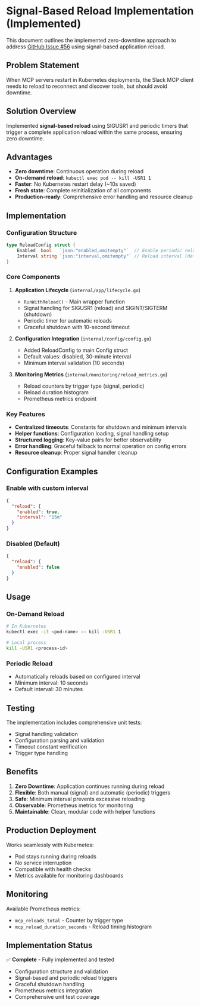 # Signal-Based Reload Implementation (Implemented)

This document outlines the implemented zero-downtime approach to address [GitHub Issue #56](https://github.com/tuannvm/slack-mcp-client/issues/56) using signal-based application reload.

## Problem Statement

When MCP servers restart in Kubernetes deployments, the Slack MCP client needs to reload to reconnect and discover tools, but should avoid downtime.

## Solution Overview

Implemented **signal-based reload** using SIGUSR1 and periodic timers that trigger a complete application reload within the same process, ensuring zero downtime.

## Advantages

- **Zero downtime**: Continuous operation during reload
- **On-demand reload**: `kubectl exec pod -- kill -USR1 1`
- **Faster**: No Kubernetes restart delay (~10s saved)
- **Fresh state**: Complete reinitialization of all components
- **Production-ready**: Comprehensive error handling and resource cleanup

## Implementation

### Configuration Structure
```go
type ReloadConfig struct {
    Enabled  bool   `json:"enabled,omitempty"`  // Enable periodic reload (default: false)
    Interval string `json:"interval,omitempty"` // Reload interval (default: "30m")
}
```

### Core Components

1. **Application Lifecycle** (`internal/app/lifecycle.go`)
   - `RunWithReload()` - Main wrapper function
   - Signal handling for SIGUSR1 (reload) and SIGINT/SIGTERM (shutdown)
   - Periodic timer for automatic reloads
   - Graceful shutdown with 10-second timeout

2. **Configuration Integration** (`internal/config/config.go`)
   - Added ReloadConfig to main Config struct
   - Default values: disabled, 30-minute interval
   - Minimum interval validation (10 seconds)

3. **Monitoring Metrics** (`internal/monitoring/reload_metrics.go`)
   - Reload counters by trigger type (signal, periodic)
   - Reload duration histogram
   - Prometheus metrics endpoint

### Key Features

- **Centralized timeouts**: Constants for shutdown and minimum intervals
- **Helper functions**: Configuration loading, signal handling setup
- **Structured logging**: Key-value pairs for better observability
- **Error handling**: Graceful fallback to normal operation on config errors
- **Resource cleanup**: Proper signal handler cleanup

## Configuration Examples

### Enable with custom interval
```json
{
  "reload": {
    "enabled": true,
    "interval": "15m"
  }
}
```

### Disabled (Default)
```json
{
  "reload": {
    "enabled": false
  }
}
```

## Usage

### On-Demand Reload
```bash
# In Kubernetes
kubectl exec -it <pod-name> -- kill -USR1 1

# Local process
kill -USR1 <process-id>
```

### Periodic Reload
- Automatically reloads based on configured interval
- Minimum interval: 10 seconds
- Default interval: 30 minutes

## Testing

The implementation includes comprehensive unit tests:
- Signal handling validation
- Configuration parsing and validation
- Timeout constant verification
- Trigger type handling

## Benefits

1. **Zero Downtime**: Application continues running during reload
2. **Flexible**: Both manual (signal) and automatic (periodic) triggers
3. **Safe**: Minimum interval prevents excessive reloading
4. **Observable**: Prometheus metrics for monitoring
5. **Maintainable**: Clean, modular code with helper functions

## Production Deployment

Works seamlessly with Kubernetes:
- Pod stays running during reloads
- No service interruption
- Compatible with health checks
- Metrics available for monitoring dashboards

## Monitoring

Available Prometheus metrics:
- `mcp_reloads_total` - Counter by trigger type
- `mcp_reload_duration_seconds` - Reload timing histogram

## Implementation Status

✅ **Complete** - Fully implemented and tested
- Configuration structure and validation
- Signal-based and periodic reload triggers  
- Graceful shutdown handling
- Prometheus metrics integration
- Comprehensive unit test coverage
